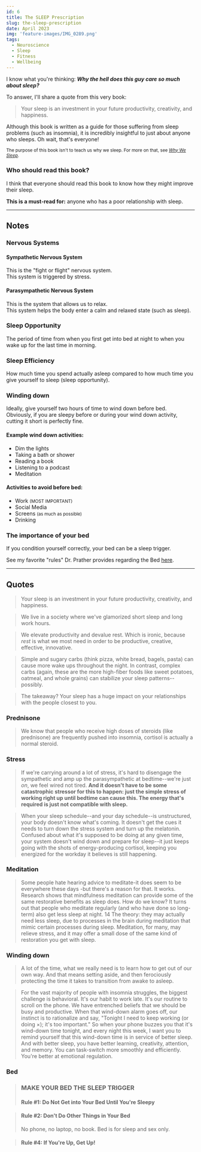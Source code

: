 ```yaml
---
id: 6
title: The SLEEP Prescription
slug: the-sleep-prescription
date: April 2023
img: 'feature-images/IMG_0289.png'
tags:
  - Neuroscience
  - Sleep
  - Fitness
  - Wellbeing
---
```


I know what you're thinking: ***Why the hell does this guy care so much about sleep?***

To answer, I'll share a quote from this very book:
> Your sleep is an investment in your future productivity, creativity, and happiness.

<!--more-->

Although this book is written as a guide for those suffering from sleep problems (such as insomnia), it is incredibly insightful to just about anyone who sleeps. Oh wait, that's everyone!

<small>

The purpose of this book isn't to teach us why we sleep. For more on that, see *[Why We Sleep](/books/why-we-sleep)*.
</small>

### Who should read this book?
I think that everyone should read this book to know how they might improve their sleep.

**This is a must-read for:** anyone who has a poor relationship with sleep.


---

## Notes

### Nervous Systems
#### Sympathetic Nervous System
This is the "fight or flight" nervous system. \
This system is triggered by stress.

#### Parasympathetic Nervous System
This is the system that allows us to relax. \
This system helps the body enter a calm and relaxed state (such as sleep).

### Sleep Opportunity
The period of time from when you first get into bed at night to when you wake up for the last time in morning.

### Sleep Efficiency
How much time you spend actually asleep compared to how much time you give yourself to sleep (sleep opportunity).

### Winding down
Ideally, give yourself two hours of time to wind down before bed. \
Obviously, if you are sleepy before or during your wind down activity, cutting it short is perfectly fine.

#### Example wind down activities:
- Dim the lights
- Taking a bath or shower
- Reading a book
- Listening to a podcast
- Meditation

#### Activities to avoid before bed:
- Work <small>(MOST IMPORTANT)</small>
- Social Media
- Screens <small>(as much as possible)</small>
- Drinking


### The importance of your bed
If you condition yourself correctly, your bed can be a sleep trigger.

See my favorite "rules" Dr. Prather provides regarding the Bed [here](#bed).

---

## Quotes

> Your sleep is an investment in your future productivity, creativity, and happiness.

> We live in a society where we've glamorized short sleep and long work hours.

> We elevate productivity and devalue rest. Which is ironic, because *rest* is what we most need in order to be productive, creative, effective, innovative.

> Simple and sugary carbs (think pizza, white bread, bagels, pasta) can cause more wake ups throughout the night. In contrast, complex carbs (again, these are the more high-fiber foods like sweet potatoes, oatmeal, and whole grains) can stabilize your sleep patterns--possibly.

> The takeaway? Your sleep has a huge impact on your relationships with the people closest to you.

### Prednisone
> We know that people who receive high doses of steroids (like prednisone) are frequently pushed into insomnia, cortisol is actually a normal steroid.

### Stress
> If we're carrying around a lot of stress, it's hard to disengage the sympathetic and amp up the parasympathetic at bedtime--we're just *on*, we feel wired not tired. **And it doesn't have to be some catastrophic stressor for this to happen: just the simple stress of working right up until bedtime can cause this. The energy that's required is just not compatible with sleep.**

> When your sleep schedule--and your day schedule--is unstructured, your body doesn't know what's coming. It doesn't get the cues it needs to turn down the stress system and turn up the melatonin. Confused about what it's supposed to be doing at any given time, your system doesn't wind down and prepare for sleep--it just keeps going with the shots of energy-producing cortisol, keeping you energized for the workday it believes is still happening.

### Meditation
>  Some people hate hearing advice to meditate-it does seem to be everywhere these days -but there's a reason for that. It works. Research shows that mindfulness meditation can provide some of the same restorative benefits as sleep does. How do we know?
> It turns out that people who meditate regularly (and who have done so long-term) also get less sleep at night. 14 The theory: they may actually need less sleep, due to processes in the brain during meditation that mimic certain processes during sleep. Meditation, for many, may relieve stress, and it may offer a small dose of the same kind of restoration you get with sleep.

### Winding down
> A lot of the time, what we really need is to learn how to get out of our own way. And that means setting aside, and then ferociously protecting the time it takes to transition from awake to asleep.

> For the vast majority of people with insomnia struggles, the biggest challenge is behavioral. It's our habit to work late. It's our routine to scroll on the phone. We have entrenched beliefs that we should be busy and productive. When that wind-down alarm goes off, our instinct is to rationalize and say, "Tonight I need to keep working (or doing ×); it's too important." So when your phone buzzes you that it's wind-down time tonight, and every night this week, I want you to remind yourself that this wind-down time is in service of better sleep. And with better sleep, you have better learning, creativity, attention, and memory. You can task-switch more smoothly and efficiently. You're better at emotional regulation.

### Bed
> ### MAKE YOUR BED THE SLEEP TRIGGER
> #### Rule #1: Do Not Get into Your Bed Until You're Sleepy

> #### Rule #2: Don't Do Other Things in Your Bed
> No phone, no laptop, no book. Bed is for sleep and sex only.

> #### Rule #4: If You're Up, Get Up!

